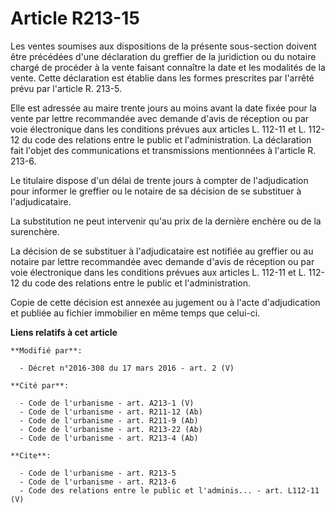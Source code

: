 # Article R213-15

Les ventes soumises aux dispositions de la présente sous-section doivent être précédées d'une déclaration du greffier de la
juridiction ou du notaire chargé de procéder à la vente faisant connaître la date et les modalités de la vente. Cette
déclaration est établie dans les formes prescrites par l'arrêté prévu par l'article R. 213-5. 

Elle est adressée au maire trente jours au moins avant la date fixée pour la vente par lettre recommandée avec demande d'avis
de réception ou par voie électronique dans les conditions prévues aux articles L. 112-11 et L. 112-12 du code des relations
entre le public et l'administration. La déclaration fait l'objet des communications et transmissions mentionnées à l'article
R. 213-6. 

Le titulaire dispose d'un délai de trente jours à compter de l'adjudication pour informer le greffier ou le notaire de sa
décision de se substituer à l'adjudicataire. 

La substitution ne peut intervenir qu'au prix de la dernière enchère ou de la surenchère. 

La décision de se substituer à l'adjudicataire est notifiée au greffier ou au notaire par lettre recommandée avec demande
d'avis de réception ou par voie électronique dans les conditions prévues aux articles L. 112-11 et L. 112-12 du code des
relations entre le public et l'administration. 

Copie de cette décision est annexée au jugement ou à l'acte d'adjudication et publiée au fichier immobilier en même temps que
celui-ci.

**Liens relatifs à cet article**

	**Modifié par**:

	  - Décret n°2016-308 du 17 mars 2016 - art. 2 (V)

	**Cité par**:

	  - Code de l'urbanisme - art. A213-1 (V)
	  - Code de l'urbanisme - art. R211-12 (Ab)
	  - Code de l'urbanisme - art. R211-9 (Ab)
	  - Code de l'urbanisme - art. R213-22 (Ab)
	  - Code de l'urbanisme - art. R213-4 (Ab)

	**Cite**:

	  - Code de l'urbanisme - art. R213-5
	  - Code de l'urbanisme - art. R213-6
	  - Code des relations entre le public et l'adminis... - art. L112-11 (V)
